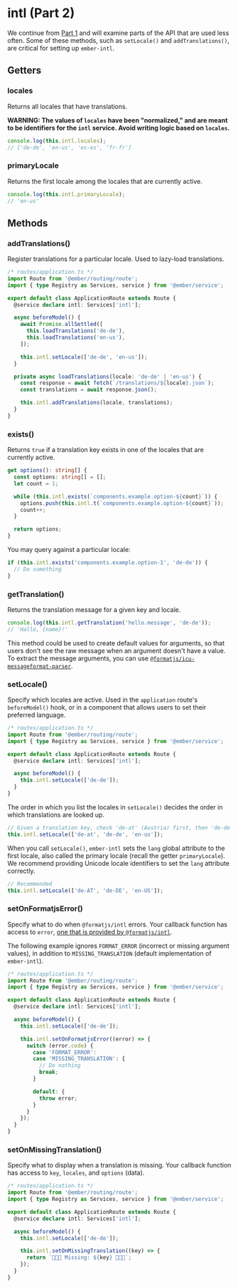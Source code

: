 # intl (Part 2)

We continue from [Part 1](./intl-part-1) and will examine parts of the API that are used less often. Some of these methods, such as `setLocale()` and `addTranslations()`, are critical for setting up `ember-intl`.


## Getters

### locales

Returns all locales that have translations.

**WARNING: The values of `locales` have been "normalized," and are meant to be identifiers for the `intl` service. Avoid writing logic based on `locales`.**

```ts
console.log(this.intl.locales);
// ['de-de', 'en-us', 'es-es', 'fr-fr']
```


### primaryLocale

Returns the first locale among the locales that are currently active.

```ts
console.log(this.intl.primaryLocale);
// 'en-us'
```


## Methods

### addTranslations()

Register translations for a particular locale. Used to lazy-load translations.

```ts
/* routes/application.ts */
import Route from '@ember/routing/route';
import { type Registry as Services, service } from '@ember/service';

export default class ApplicationRoute extends Route {
  @service declare intl: Services['intl'];

  async beforeModel() {
    await Promise.allSettled([
      this.loadTranslations('de-de'),
      this.loadTranslations('en-us'),
    ]);

    this.intl.setLocale(['de-de', 'en-us']);
  }

  private async loadTranslations(locale: 'de-de' | 'en-us') {
    const response = await fetch(`/translations/${locale}.json`);
    const translations = await response.json();

    this.intl.addTranslations(locale, translations);
  }
}
```


### exists()

Returns `true` if a translation key exists in one of the locales that are currently active.

```ts
get options(): string[] {
  const options: string[] = [];
  let count = 1;

  while (this.intl.exists(`components.example.option-${count}`)) {
    options.push(this.intl.t(`components.example.option-${count}`));
    count++;
  }

  return options;
}
```

You may query against a particular locale:

```ts
if (this.intl.exists('components.example.option-1', 'de-de')) {
  // Do something
}
```


### getTranslation()

Returns the translation message for a given key and locale.

```ts
console.log(this.intl.getTranslation('hello.message', 'de-de'));
// 'Hallo, {name}!'
```

This method could be used to create default values for arguments, so that users don't see the raw message when an argument doesn't have a value. To extract the message arguments, you can use [`@formatjs/icu-messageformat-parser`](https://formatjs.io/docs/icu-messageformat-parser/).


### setLocale()

Specify which locales are active. Used in the `application` route's `beforeModel()` hook, or in a component that allows users to set their preferred language.

```ts
/* routes/application.ts */
import Route from '@ember/routing/route';
import { type Registry as Services, service } from '@ember/service';

export default class ApplicationRoute extends Route {
  @service declare intl: Services['intl'];

  async beforeModel() {
    this.intl.setLocale(['de-de']);
  }
}
```

The order in which you list the locales in `setLocale()` decides the order in which translations are looked up.

```ts
// Given a translation key, check 'de-at' (Austria) first, then 'de-de' (Germany), then 'en-us'
this.intl.setLocale(['de-at', 'de-de', 'en-us']);
```

When you call `setLocale()`, `ember-intl` sets the `lang` global attribute to the first locale, also called the primary locale (recall the getter `primaryLocale`). We recommend providing Unicode locale identifiers to set the `lang` attribute correctly.

```ts
// Recommended
this.intl.setLocale(['de-AT', 'de-DE', 'en-US']);
```


### setOnFormatjsError()

Specify what to do when `@formatjs/intl` errors. Your callback function has access to `error`, [one that is provided by `@formatjs/intl`](https://formatjs.io/docs/guides/develop#error-codes).

The following example ignores `FORMAT_ERROR` (incorrect or missing argument values), in addition to `MISSING_TRANSLATION` (default implementation of `ember-intl`).

```ts
/* routes/application.ts */
import Route from '@ember/routing/route';
import { type Registry as Services, service } from '@ember/service';

export default class ApplicationRoute extends Route {
  @service declare intl: Services['intl'];

  async beforeModel() {
    this.intl.setLocale(['de-de']);

    this.intl.setOnFormatjsError((error) => {
      switch (error.code) {
        case 'FORMAT_ERROR':
        case 'MISSING_TRANSLATION': {
          // Do nothing
          break;
        }

        default: {
          throw error;
        }
      }
    });
  }
}
```


### setOnMissingTranslation()

Specify what to display when a translation is missing. Your callback function has access to `key`, `locales`, and `options` (data).

```ts
/* routes/application.ts */
import Route from '@ember/routing/route';
import { type Registry as Services, service } from '@ember/service';

export default class ApplicationRoute extends Route {
  @service declare intl: Services['intl'];

  async beforeModel() {
    this.intl.setLocale(['de-de']);

    this.intl.setOnMissingTranslation((key) => {
      return `🐹🐹🐹 Missing: ${key} 🐹🐹🐹`;
    });
  }
}
```
